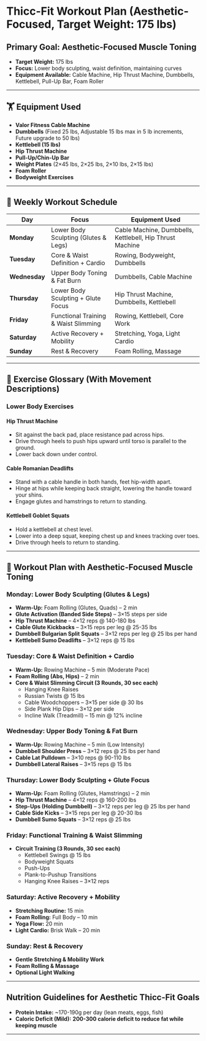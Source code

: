 # **Thicc-Fit Workout Plan (Aesthetic-Focused, Target Weight: 175 lbs)**

## **Primary Goal: Aesthetic-Focused Muscle Toning**
- **Target Weight:** 175 lbs
- **Focus:** Lower body sculpting, waist definition, maintaining curves
- **Equipment Available:** Cable Machine, Hip Thrust Machine, Dumbbells, Kettlebell, Pull-Up Bar, Foam Roller

---

## **🏋️ Equipment Used**
- **Valor Fitness Cable Machine**
- **Dumbbells** (Fixed 25 lbs, Adjustable 15 lbs max in 5 lb increments, Future upgrade to 50 lbs)
- **Kettlebell (15 lbs)**
- **Hip Thrust Machine**
- **Pull-Up/Chin-Up Bar**
- **Weight Plates** (2×45 lbs, 2×25 lbs, 2×10 lbs, 2×15 lbs)
- **Foam Roller**
- **Bodyweight Exercises**

---

## **📅 Weekly Workout Schedule**

| **Day**      | **Focus**                              | **Equipment Used**                              |
|-------------|-------------------------------------|------------------------------------------------|
| **Monday**   | Lower Body Sculpting (Glutes & Legs) | Cable Machine, Dumbbells, Kettlebell, Hip Thrust Machine |
| **Tuesday**  | Core & Waist Definition + Cardio | Rowing, Bodyweight, Dumbbells |
| **Wednesday**| Upper Body Toning & Fat Burn | Dumbbells, Cable Machine |
| **Thursday** | Lower Body Sculpting + Glute Focus | Hip Thrust Machine, Dumbbells, Kettlebell |
| **Friday**   | Functional Training & Waist Slimming | Rowing, Kettlebell, Core Work |
| **Saturday** | Active Recovery + Mobility | Stretching, Yoga, Light Cardio |
| **Sunday**   | Rest & Recovery | Foam Rolling, Massage |

---

## **📝 Exercise Glossary (With Movement Descriptions)**

### **Lower Body Exercises**
#### **Hip Thrust Machine**
- Sit against the back pad, place resistance pad across hips.
- Drive through heels to push hips upward until torso is parallel to the ground.
- Lower back down under control.

#### **Cable Romanian Deadlifts**
- Stand with a cable handle in both hands, feet hip-width apart.
- Hinge at hips while keeping back straight, lowering the handle toward your shins.
- Engage glutes and hamstrings to return to standing.

#### **Kettlebell Goblet Squats**
- Hold a kettlebell at chest level.
- Lower into a deep squat, keeping chest up and knees tracking over toes.
- Drive through heels to return to standing.

---

## **📆 Workout Plan with Aesthetic-Focused Muscle Toning**

### **Monday: Lower Body Sculpting (Glutes & Legs)**
- **Warm-Up:** Foam Rolling (Glutes, Quads) – 2 min
- **Glute Activation (Banded Side Steps)** – 3×15 steps per side
- **Hip Thrust Machine** – 4×12 reps @ 140-180 lbs
- **Cable Glute Kickbacks** – 3×15 reps per leg @ 25-35 lbs
- **Dumbbell Bulgarian Split Squats** – 3×12 reps per leg @ 25 lbs per hand
- **Kettlebell Sumo Deadlifts** – 3×12 reps @ 15 lbs

### **Tuesday: Core & Waist Definition + Cardio**
- **Warm-Up:** Rowing Machine – 5 min (Moderate Pace)
- **Foam Rolling (Abs, Hips)** – 2 min
- **Core & Waist Slimming Circuit (3 Rounds, 30 sec each)**
  - Hanging Knee Raises
  - Russian Twists @ 15 lbs
  - Cable Woodchoppers – 3×15 per side @ 30 lbs
  - Side Plank Hip Dips – 3×12 per side
  - Incline Walk (Treadmill) – 15 min @ 12% incline

### **Wednesday: Upper Body Toning & Fat Burn**
- **Warm-Up:** Rowing Machine – 5 min (Low Intensity)
- **Dumbbell Shoulder Press** – 3×12 reps @ 25 lbs per hand
- **Cable Lat Pulldown** – 3×10 reps @ 90-110 lbs
- **Dumbbell Lateral Raises** – 3×15 reps @ 15 lbs

### **Thursday: Lower Body Sculpting + Glute Focus**
- **Warm-Up:** Foam Rolling (Glutes, Hamstrings) – 2 min
- **Hip Thrust Machine** – 4×12 reps @ 160-200 lbs
- **Step-Ups (Holding Dumbbell)** – 3×12 reps per leg @ 25 lbs per hand
- **Cable Side Kicks** – 3×15 reps per leg @ 20-30 lbs
- **Dumbbell Sumo Squats** – 3×12 reps @ 25 lbs

### **Friday: Functional Training & Waist Slimming**
- **Circuit Training (3 Rounds, 30 sec each)**
  - Kettlebell Swings @ 15 lbs
  - Bodyweight Squats
  - Push-Ups
  - Plank-to-Pushup Transitions
  - Hanging Knee Raises – 3×12 reps

### **Saturday: Active Recovery + Mobility**
- **Stretching Routine:** 15 min
- **Foam Rolling:** Full Body – 10 min
- **Yoga Flow:** 20 min
- **Light Cardio:** Brisk Walk – 20 min

### **Sunday: Rest & Recovery**
- **Gentle Stretching & Mobility Work**
- **Foam Rolling & Massage**
- **Optional Light Walking**

---

## **Nutrition Guidelines for Aesthetic Thicc-Fit Goals**
- **Protein Intake:** ~170-190g per day (lean meats, eggs, fish)
- **Caloric Deficit (Mild):** **200-300 calorie deficit to reduce fat while keeping muscle**

---
